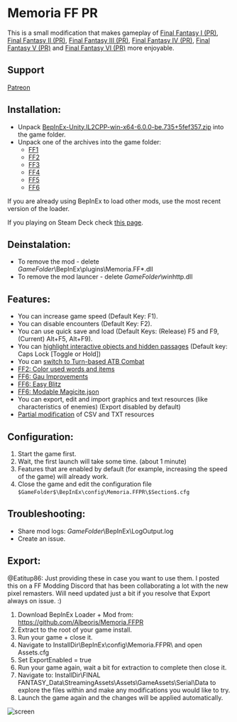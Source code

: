# Memoria FF PR
This is a small modification that makes gameplay of [Final Fantasy I (PR)](https://store.steampowered.com/app/1173770/FINAL_FANTASY/), [Final Fantasy II (PR)](https://store.steampowered.com/app/1173780/FINAL_FANTASY_II/), [Final Fantasy III (PR)](https://store.steampowered.com/app/1173790/FINAL_FANTASY_III/), [Final Fantasy IV (PR)](https://store.steampowered.com/app/1173800/FINAL_FANTASY_IV/), [Final Fantasy V (PR)](https://store.steampowered.com/app/1173810/FINAL_FANTASY_V/) and [Final Fantasy VI (PR)](https://store.steampowered.com/app/1173820/FINAL_FANTASY_VI/) more enjoyable. 

## Support
[Patreon](https://www.patreon.com/Albeoris?fan_landing=true)

## Installation:
- Unpack [BepInEx-Unity.IL2CPP-win-x64-6.0.0-be.735+5fef357.zip](https://github.com/Albeoris/Memoria.FFPR/releases/download/v2025.06.08/BepInEx-Unity.IL2CPP-win-x64-6.0.0-be.735+5fef357.zip) into the game folder.
- Unpack one of the archives into the game folder:
    - [FF1](https://github.com/Albeoris/Memoria.FFPR/releases/download/v2025.06.08/FF1_v2025.06.08.zip)
    - [FF2](https://github.com/Albeoris/Memoria.FFPR/releases/download/v2025.06.08/FF2_v2025.06.08.zip)
    - [FF3](https://github.com/Albeoris/Memoria.FFPR/releases/download/v2025.06.08/FF3_v2025.06.08.zip)
    - [FF4](https://github.com/Albeoris/Memoria.FFPR/releases/download/v2025.06.08/FF4_v2025.06.08.zip)
    - [FF5](https://github.com/Albeoris/Memoria.FFPR/releases/download/v2025.06.08/FF5_v2025.06.08.zip)
    - [FF6](https://github.com/Albeoris/Memoria.FFPR/releases/download/v2025.06.08/FF6_v2025.06.08.zip)

If you are already using BepInEx to load other mods, use the most recent version of the loader.

If you playing on Steam Deck check [this page](https://github.com/Albeoris/Memoria.FFPR/wiki/Steam-Deck).

## Deinstalation:
- To remove the mod - delete $GameFolder$\BepInEx\plugins\Memoria.FF*.dll
- To remove the mod launcer - delete $GameFolder$\winhttp.dll

## Features:

- You can increase game speed (Default Key: F1).
- You can disable encounters (Default Key: F2).
- You can use quick save and load (Default Keys: (Release) F5 and F9, (Current) Alt+F5, Alt+F9).
- You can [highlight interactive objects and hidden passages](https://github.com/Albeoris/Memoria.FFPR/wiki/Features-Highlighting) (Default key: Caps Lock [Toggle or Hold])
- You can [switch to Turn-based ATB Combat](https://github.com/Albeoris/Memoria.FFPR/wiki/Features-Turn-based-ATB-Combat)
- [FF2: Color used words and items](https://github.com/Albeoris/Memoria.FFPR/wiki/Features-FF2-Color-Secret-Words-and-Key-Items)
- [FF6: Gau Improvements](https://github.com/Albeoris/Memoria.FFPR/wiki/Features-FF2-Gau-Improvements)
- [FF6: Easy Blitz](https://github.com/Albeoris/Memoria.FFPR/wiki/Features-FF2-Easy-Blitz)
- [FF6: Modable Magicite.json](https://github.com/Albeoris/Memoria.FFPR/issues/27#issuecomment-1186271402)
- You can export, edit and import graphics and text resources (like characteristics of enemies) (Export disabled by default)
- [Partial modification](https://github.com/Albeoris/Memoria.FFPR/wiki/Features-Mods) of CSV and TXT resources

## Configuration:

1. Start the game first.
2. Wait, the first launch will take some time. (about 1 minute)
3. Features that are enabled by default (for example, increasing the speed of the game) will already work.
4. Close the game and edit the configuration file `$GameFolder$\BepInEx\config\Memoria.FFPR\$Section$.cfg`

## Troubleshooting:

- Share mod logs: $GameFolder$\BepInEx\LogOutput.log
- Create an issue.

## Export:

@Eatitup86:
Just providing these in case you want to use them. I posted this on a FF Modding Discord that has been collaborating a lot with the new pixel remasters. Will need updated just a bit if you resolve that Export always on issue. :)

1. Download BepInEx Loader + Mod from: https://github.com/Albeoris/Memoria.FFPR
2. Extract to the root of your game install.
3. Run your game + close it.
4. Navigate to InstallDir\BepInEx\config\Memoria.FFPR\ and open Assets.cfg
5. Set ExportEnabled = true
6. Run your game again, wait a bit for extraction to complete then close it.
7. Navigate to: InstallDir\FINAL FANTASY_Data\StreamingAssets\Assets\GameAssets\Serial\Data to explore the files within and make any modifications you would like to try.
8. Launch the game again and the changes will be applied automatically.


![screen](https://i.imgur.com/1IrVylI.png)
